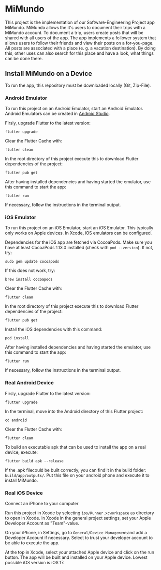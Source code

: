 # MiMundo

This project is the implementation of our Software-Engineering Project app MiMundo.
MiMundo allows the it's users to document their trips with a MiMundo account.
To document a trip, users create posts that will be shared with all users of the app.
The app implements a follower system that allows users to follow their friends and view their posts on a for-you-page.
All posts are associated with a place (e. g. a vacation destination). 
By doing this, other uses can also search for this place and have a look, what things can be done there.

## Install MiMundo on a Device

To run the app, this repository must be downloaded locally (Git, Zip-File).

### Android Emulator

To run this project on an Android Emulator, start an Android Emulator.
Android Emulators can be created in [Android Studio](https://developer.android.com/studio?hl=de).

Firsly, upgrade Flutter to the latest version:
```
flutter upgrade
```
Clear the Flutter Cache with:
```
flutter clean
```
In the root directory of this project execute this to download Flutter dependencies of the project:
```
flutter pub get
```
After having installed dependencies and having started the emulator, use this command to start the app:
```
flutter run
```
If necessary, follow the instructions in the terminal output.

### iOS Emulator

To run this project on an iOS Emulator, start an iOS Emulator.
This typically only works on Apple devices. In Xcode, iOS emulators can be configured.

Dependencies for the iOS app are fetched via CocoaPods. Make sure you have at least CocoaPods 1.13.0 installed (check with ``pod --version``). If not, try:
```
sudo gem update cocoapods
```
If this does not work, try:
```
brew install cocoapods
```
Clear the Flutter Cache with:
```
flutter clean
```
In the root directory of this project execute this to download Flutter dependencies of the project:
```
flutter pub get
```
Install the iOS dependencies with this command:
```
pod install
```
After having installed dependencies and having started the emulator, use this command to start the app:
```
flutter run
```
If necessary, follow the instructions in the terminal output.

### Real Android Device

Firsly, upgrade Flutter to the latest version:
```
flutter upgrade
```
In the terminal, move into the Android directory of this Flutter project:
```
cd android
```
Clear the Flutter Cache with:
```
flutter clean
```
To build an executable apk that can be used to install the app on a real device, execute:
```
flutter build apk --release
```
If the .apk filecould be built correctly, you can find it in the build folder: ``build/app/outputs/``. Put this file on your android phone and execute it to install MiMundo.

### Real iOS Device

Connect an iPhone to your computer

Run this project in Xcode by selecting  ``ios/Runner.xcworkspace`` as directory to open in Xcode. 
In Xcode in the general project settings, set your Apple Developer Account as "Team"-value.

On your iPhone, in Settings, go to ``General/Device Management``and add a Developer Account if necessary. 
Select to trust your developer account to be able to execute the app.

At the top in Xcode, select your attached Apple device and click on the run button. 
The app will be built and installed on your Apple device.
Lowest possible iOS version is iOS 17.
